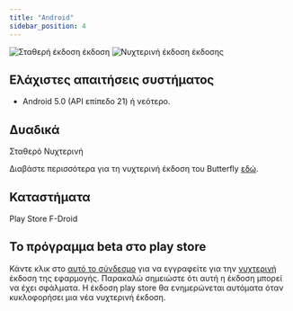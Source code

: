 ```yaml
---
title: "Android"
sidebar_position: 4
---
```


![Σταθερή έκδοση έκδοση](https://img.shields.io/badge/dynamic/yaml?color=c4840d&label=Stable&query=%24.version&url=https%3A%2F%2Fraw.githubusercontent.com%2FLinwoodDev%2Fbutterfly%2Fstable%2Fapp%2Fpubspec.yaml&style=for-the-badge) ![Νυχτερινή έκδοση έκδοσης](https://img.shields.io/badge/dynamic/yaml?color=f7d28c&label=Nightly&query=%24.version&url=https%3A%2F%2Fraw.githubusercontent.com%2FLinwoodDev%2Fbutterfly%2Fnightly%2Fapp%2Fpubspec.yaml&style=for-the-badge)

## Ελάχιστες απαιτήσεις συστήματος

* Android 5.0 (API επίπεδο 21) ή νεότερο.

## Δυαδικά

<div className="row margin-bottom--lg padding--sm">
<DownloadButton className="button button--outline button--info button--lg margin--sm" href="https://github.com/LinwoodDev/butterfly/releases/download/stable/linwood-butterfly-android.apk">
  Σταθερό
</DownloadButton>
<DownloadButton className="button button--outline button--danger button--lg margin--sm" href="https://github.com/LinwoodDev/butterfly/releases/download/nightly/linwood-butterfly-android.apk">
  Νυχτερινή
</DownloadButton>
</div>

Διαβάστε περισσότερα για τη νυχτερινή έκδοση του Butterfly [εδώ](/nightly).

## Καταστήματα

<div className="row margin-bottom--lg padding--sm">
<Link className="button button--outline button--primary button--lg margin--sm" href="https://play.google.com/store/apps/details?id=dev.linwood.butterfly">
  Play Store
</Link>
<Link className="button button--outline button--primary button--lg margin--sm" href="https://f-droid.org/de/packages/dev.linwood.butterfly">
  F-Droid
</Link>
</div>

## Το πρόγραμμα beta στο play store

Κάντε κλικ στο [αυτό το σύνδεσμο](https://play.google.com/apps/testing/dev.linwood.butterfly) για να εγγραφείτε για την [νυχτερινή](/nightly) έκδοση της εφαρμογής. Παρακαλώ σημειώστε ότι αυτή η έκδοση μπορεί να έχει σφάλματα. Η έκδοση play store θα ενημερώνεται αυτόματα όταν κυκλοφορήσει μια νέα νυχτερινή έκδοση.
